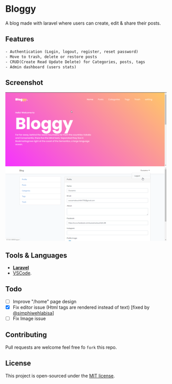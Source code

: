 # Bloggy
A blog made with laravel where users can create, edit & share their posts.

## Features
    - Authentication (Login, logout, register, reset password)
    - Move to trash, delete or restore posts
    - CRUD(Create Read Update Delete) for Categories, posts, tags
    - Admin dashboard (users stats)

## Screenshot
<p align="center">
    <img src="screenshots/landing.png" width="800">
    <img src="screenshots/settings.png" width="800">
</p>

## Tools & Languages
- **[Laravel](https://laravel.com/)**
- [VSCode](https://code.visualstudio.com/).

## Todo
- [ ] Improve "/home" page design
- [x] Fix editor issue (Html tags are rendered instead of text) [fixed by [@simphiwehlabisa](https://github.com/simphiwehlabisa)]
- [ ] Fix Image issue

## Contributing

Pull requests are welcome feel free fo ```fork``` this repo.

## License

This project is open-sourced under the [MIT license](https://opensource.org/licenses/MIT).

